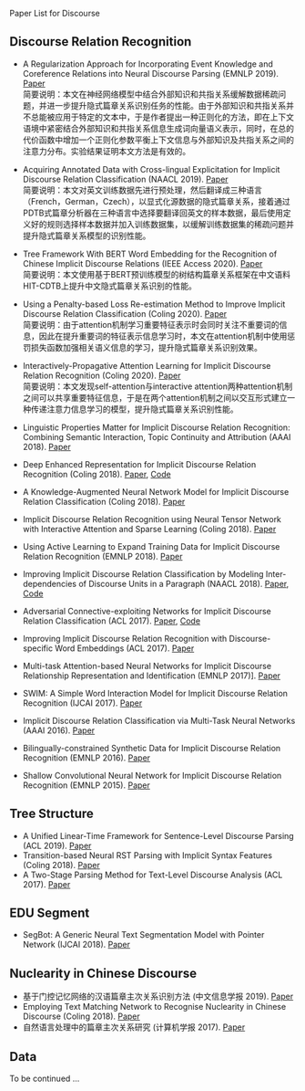 Paper List for Discourse

## Discourse Relation Recognition
- A Regularization Approach for Incorporating Event Knowledge and Coreference Relations into Neural Discourse Parsing (EMNLP 2019). [Paper](https://www.aclweb.org/anthology/D19-1295)
<br>简要说明：本文在神经网络模型中结合外部知识和共指关系缓解数据稀疏问题，并进一步提升隐式篇章关系识别任务的性能。由于外部知识和共指关系并不总能被应用于特定的文本中，于是作者提出一种正则化的方法，即在上下文语境中紧密结合外部知识和共指关系信息生成词向量语义表示，同时，在总的代价函数中增加一个正则化参数平衡上下文信息与外部知识及共指关系之间的注意力分布。实验结果证明本文方法是有效的。<br>
- Acquiring Annotated Data with Cross-lingual Explicitation for Implicit Discourse Relation Classification (NAACL 2019). [Paper](http://aclweb.org/anthology/W19-2703)
<br>简要说明：本文对英文训练数据先进行预处理，然后翻译成三种语言（French，German，Czech），以显式化源数据的隐式篇章关系，接着通过PDTB式篇章分析器在三种语言中选择要翻译回英文的样本数据，最后使用定义好的规则选择样本数据并加入训练数据集，以缓解训练数据集的稀疏问题并提升隐式篇章关系模型的识别性能。 <br>
- Tree Framework With BERT Word Embedding for the Recognition of Chinese Implicit Discourse Relations (IEEE Access 2020). [Paper](https://ieeexplore.ieee.org/document/9178269/)
<br>简要说明：本文使用基于BERT预训练模型的树结构篇章关系框架在中文语料HIT-CDTB上提升中文隐式篇章关系识别的性能。<br>

- Using a Penalty-based Loss Re-estimation Method to Improve Implicit Discourse Relation Classification (Coling 2020). [Paper](https://www.aclweb.org/anthology/2020.coling-main.132.pdf)
<br>简要说明：由于attention机制学习重要特征表示时会同时关注不重要词的信息，因此在提升重要词的特征表示信息学习时，本文在attention机制中使用惩罚损失函数加强相关语义信息的学习，提升隐式篇章关系识别效果。 <br>

- Interactively-Propagative Attention Learning for Implicit Discourse Relation Recognition (Coling 2020). [Paper](https://www.aclweb.org/anthology/2020.coling-main.282.pdf)
<br>简要说明：本文发现self-attention与interactive attention两种attention机制之间可以共享重要特征信息，于是在两个attention机制之间以交互形式建立一种传递注意力信息学习的模型，提升隐式篇章关系识别性能。<br>

- Linguistic Properties Matter for Implicit Discourse Relation Recognition: Combining Semantic Interaction, Topic Continuity and Attribution (AAAI 2018). [Paper]()

- Deep Enhanced Representation for Implicit Discourse Relation Recognition (Coling 2018). [Paper](https://aclweb.org/anthology/papers/C/C18/C18-1048/), [Code](https://github.com/hxbai/Deep_Enhanced_Repr_for_IDRR)
- A Knowledge-Augmented Neural Network Model for Implicit Discourse Relation Classification (Coling 2018). [Paper](https://aclweb.org/anthology/papers/C/C18/C18-1049/)
- Implicit Discourse Relation Recognition using Neural Tensor Network with Interactive Attention and Sparse Learning (Coling 2018). [Paper]()
- Using Active Learning to Expand Training Data for Implicit Discourse Relation Recognition (EMNLP 2018). [Paper]()
- Improving Implicit Discourse Relation Classification by Modeling Inter-dependencies of Discourse Units in a Paragraph (NAACL 2018). [Paper](https://aclweb.org/anthology/papers/N/N18/N18-1013/), [Code](https://github.com/ZeyuDai/paragraph-level_implicit_discourse_relation_classification)
- Adversarial Connective-exploiting Networks for Implicit Discourse Relation Classification (ACL 2017). [Paper](https://aclweb.org/anthology/papers/P/P17/P17-1093/), [Code](https://github.com/qkaren/Adversarial-Network-for-Discourse-ACL2017)
- Improving Implicit Discourse Relation Recognition with Discourse-specific Word Embeddings (ACL 2017). [Paper](https://aclweb.org/anthology/papers/P/P17/P17-2042/)
- Multi-task Attention-based Neural Networks for Implicit Discourse Relationship Representation and Identification (EMNLP 2017)]. [Paper]()
- SWIM: A Simple Word Interaction Model for Implicit Discourse Relation Recognition (IJCAI 2017). [Paper]()
- Implicit Discourse Relation Classification via Multi-Task Neural Networks (AAAI 2016). [Paper]()
- Bilingually-constrained Synthetic Data for Implicit Discourse Relation Recognition (EMNLP 2016). [Paper]()
- Shallow Convolutional Neural Network for Implicit Discourse Relation Recognition (EMNLP 2015). [Paper]()
## Tree Structure
- A Unified Linear-Time Framework for Sentence-Level Discourse Parsing (ACL 2019). [Paper]()
- Transition-based Neural RST Parsing with Implicit Syntax Features (Coling 2018). [Paper](https://aclweb.org/anthology/papers/C/C18/C18-1047/)
- A Two-Stage Parsing Method for Text-Level Discourse Analysis (ACL 2017). [Paper](http://aclweb.org/anthology/P17-2029)
## EDU Segment 
- SegBot: A Generic Neural Text Segmentation Model with Pointer Network (IJCAI 2018). [Paper]()
## Nuclearity in Chinese Discourse
- 基于门控记忆网络的汉语篇章主次关系识别方法 (中文信息学报 2019). [Paper]()
- Employing Text Matching Network to Recognise Nuclearity in Chinese Discourse (Coling 2018). [Paper](http://www.aclweb.org/anthology/C18-1044)
- 自然语言处理中的篇章主次关系研究 (计算机学报 2017). [Paper]()
## Data
To be continued ...
